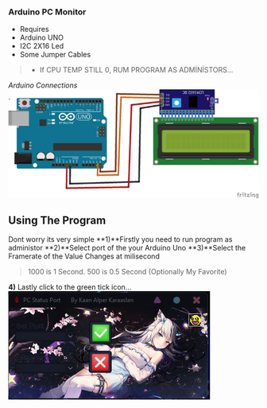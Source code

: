 ### Arduino PC Monitor

- Requires
- Arduino UNO
- I2C 2X16 Led
- Some Jumper Cables
> - If CPU TEMP STILL 0, RUM PROGRAM AS ADMİNİSTORS...

*Arduino Connections*
![Connections](https://github.com/KaanAlper/Arduino-PC-Status/blob/main/Arduino%20Code/Arduino%20Connections.png)

## Using The Program
Dont worry its very simple
**1)**Firstly you need to run program as administor
**2)**Select port of the your Arduino Uno
**3)**Select the Framerate of the Value Changes at milisecond
> 1000 is 1 Second.
> 500 is 0.5 Second (Optionally My Favorite)

**4)** Lastly click to the green tick icon...
![Program](https://github.com/KaanAlper/Arduino-PC-Status/blob/main/Program%20Code/resim_2022-10-13_201135864.png)
